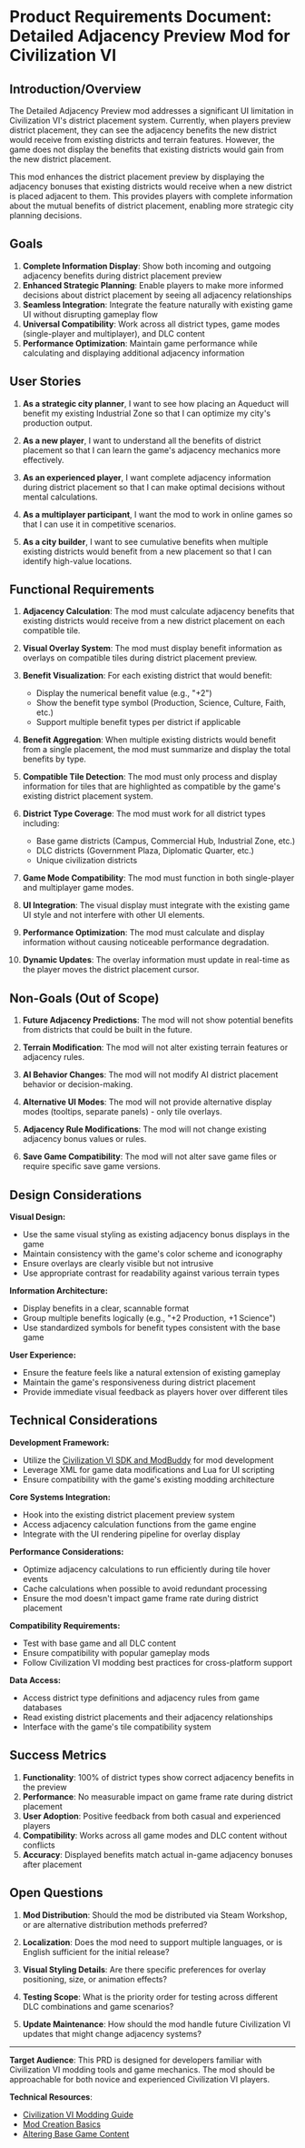 # Product Requirements Document: Detailed Adjacency Preview Mod for Civilization VI

## Introduction/Overview

The Detailed Adjacency Preview mod addresses a significant UI limitation in Civilization VI's district placement system. Currently, when players preview district placement, they can see the adjacency benefits the new district would receive from existing districts and terrain features. However, the game does not display the benefits that existing districts would gain from the new district placement.

This mod enhances the district placement preview by displaying the adjacency bonuses that existing districts would receive when a new district is placed adjacent to them. This provides players with complete information about the mutual benefits of district placement, enabling more strategic city planning decisions.

## Goals

1. **Complete Information Display**: Show both incoming and outgoing adjacency benefits during district placement preview
2. **Enhanced Strategic Planning**: Enable players to make more informed decisions about district placement by seeing all adjacency relationships
3. **Seamless Integration**: Integrate the feature naturally with existing game UI without disrupting gameplay flow
4. **Universal Compatibility**: Work across all district types, game modes (single-player and multiplayer), and DLC content
5. **Performance Optimization**: Maintain game performance while calculating and displaying additional adjacency information

## User Stories

1. **As a strategic city planner**, I want to see how placing an Aqueduct will benefit my existing Industrial Zone so that I can optimize my city's production output.

2. **As a new player**, I want to understand all the benefits of district placement so that I can learn the game's adjacency mechanics more effectively.

3. **As an experienced player**, I want complete adjacency information during district placement so that I can make optimal decisions without mental calculations.

4. **As a multiplayer participant**, I want the mod to work in online games so that I can use it in competitive scenarios.

5. **As a city builder**, I want to see cumulative benefits when multiple existing districts would benefit from a new placement so that I can identify high-value locations.

## Functional Requirements

1. **Adjacency Calculation**: The mod must calculate adjacency benefits that existing districts would receive from a new district placement on each compatible tile.

2. **Visual Overlay System**: The mod must display benefit information as overlays on compatible tiles during district placement preview.

3. **Benefit Visualization**: For each existing district that would benefit:
   - Display the numerical benefit value (e.g., "+2")
   - Show the benefit type symbol (Production, Science, Culture, Faith, etc.)
   - Support multiple benefit types per district if applicable

4. **Benefit Aggregation**: When multiple existing districts would benefit from a single placement, the mod must summarize and display the total benefits by type.

5. **Compatible Tile Detection**: The mod must only process and display information for tiles that are highlighted as compatible by the game's existing district placement system.

6. **District Type Coverage**: The mod must work for all district types including:
   - Base game districts (Campus, Commercial Hub, Industrial Zone, etc.)
   - DLC districts (Government Plaza, Diplomatic Quarter, etc.)
   - Unique civilization districts

7. **Game Mode Compatibility**: The mod must function in both single-player and multiplayer game modes.

8. **UI Integration**: The visual display must integrate with the existing game UI style and not interfere with other UI elements.

9. **Performance Optimization**: The mod must calculate and display information without causing noticeable performance degradation.

10. **Dynamic Updates**: The overlay information must update in real-time as the player moves the district placement cursor.

## Non-Goals (Out of Scope)

1. **Future Adjacency Predictions**: The mod will not show potential benefits from districts that could be built in the future.

2. **Terrain Modification**: The mod will not alter existing terrain features or adjacency rules.

3. **AI Behavior Changes**: The mod will not modify AI district placement behavior or decision-making.

4. **Alternative UI Modes**: The mod will not provide alternative display modes (tooltips, separate panels) - only tile overlays.

5. **Adjacency Rule Modifications**: The mod will not change existing adjacency bonus values or rules.

6. **Save Game Compatibility**: The mod will not alter save game files or require specific save game versions.

## Design Considerations

**Visual Design:**
- Use the same visual styling as existing adjacency bonus displays in the game
- Maintain consistency with the game's color scheme and iconography
- Ensure overlays are clearly visible but not intrusive
- Use appropriate contrast for readability against various terrain types

**Information Architecture:**
- Display benefits in a clear, scannable format
- Group multiple benefits logically (e.g., "+2 Production, +1 Science")
- Use standardized symbols for benefit types consistent with the base game

**User Experience:**
- Ensure the feature feels like a natural extension of existing gameplay
- Maintain the game's responsiveness during district placement
- Provide immediate visual feedback as players hover over different tiles

## Technical Considerations

**Development Framework:**
- Utilize the [Civilization VI SDK and ModBuddy](https://civilization.fandom.com/wiki/Modding_(Civ6)/Basics_of_Mod_Creation) for mod development
- Leverage XML for game data modifications and Lua for UI scripting
- Ensure compatibility with the game's existing modding architecture

**Core Systems Integration:**
- Hook into the existing district placement preview system
- Access adjacency calculation functions from the game engine
- Integrate with the UI rendering pipeline for overlay display

**Performance Considerations:**
- Optimize adjacency calculations to run efficiently during tile hover events
- Cache calculations when possible to avoid redundant processing
- Ensure the mod doesn't impact game frame rate during district placement

**Compatibility Requirements:**
- Test with base game and all DLC content
- Ensure compatibility with popular gameplay mods
- Follow Civilization VI modding best practices for cross-platform support

**Data Access:**
- Access district type definitions and adjacency rules from game databases
- Read existing district placements and their adjacency relationships
- Interface with the game's tile compatibility system

## Success Metrics

1. **Functionality**: 100% of district types show correct adjacency benefits in the preview
2. **Performance**: No measurable impact on game frame rate during district placement
3. **User Adoption**: Positive feedback from both casual and experienced players
4. **Compatibility**: Works across all game modes and DLC content without conflicts
5. **Accuracy**: Displayed benefits match actual in-game adjacency bonuses after placement

## Open Questions

1. **Mod Distribution**: Should the mod be distributed via Steam Workshop, or are alternative distribution methods preferred?

2. **Localization**: Does the mod need to support multiple languages, or is English sufficient for the initial release?

3. **Visual Styling Details**: Are there specific preferences for overlay positioning, size, or animation effects?

4. **Testing Scope**: What is the priority order for testing across different DLC combinations and game scenarios?

5. **Update Maintenance**: How should the mod handle future Civilization VI updates that might change adjacency systems?

---

**Target Audience**: This PRD is designed for developers familiar with Civilization VI modding tools and game mechanics. The mod should be approachable for both novice and experienced Civilization VI players.

**Technical Resources**: 
- [Civilization VI Modding Guide](https://civilization.fandom.com/wiki/Modding_(Civ6))
- [Mod Creation Basics](https://civilization.fandom.com/wiki/Modding_(Civ6)/Basics_of_Mod_Creation)
- [Altering Base Game Content](https://civilization.fandom.com/wiki/Modding_(Civ6)/How_to_Alter_Base_Game_Content) 